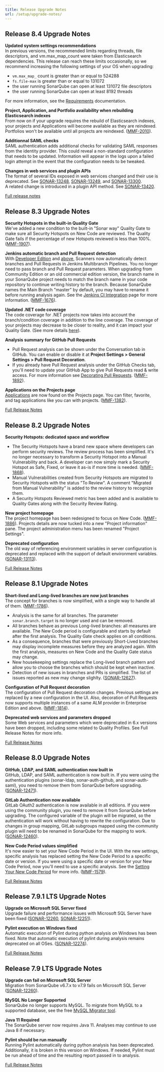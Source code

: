 ```yaml
---
title: Release Upgrade Notes
url: /setup/upgrade-notes/
---
```

## Release 8.4 Upgrade Notes  
**Updated system settings recommendations**  
In previous versions, the recommended limits regarding threads, file descriptors, and vm.max_map_count were taken from Elasticsearch dependencies. This release can reach these limits occasionally, so we recommend increasing the following settings of your OS when upgrading:

* `vm.max_map_` count is greater than or equal to 524288
* `fs.file-max` is greater than or equal to 131072
* the user running SonarQube can open at least 131072 file descriptors
* the user running SonarQube can open at least 8192 threads

For more information, see the [Requirements](/requirements/requirements/) documentation. 

**Project, Application, and Portfolio availability when rebuilding Elasticsearch indexes**  
From now on if your upgrade requires the rebuild of Elasticsearch indexes, your projects and Applications will become available as they are reindexed. Portfolios won't be available until all projects are reindexed. ([MMF-2010](https://jira.sonarsource.com/browse/MMF-2010)).

**Additionnal SAML checks**  
SAML authentication adds additional checks for validating SAML responses from the identity provider. This could reveal a non-standard configuration that needs to be updated. Information will appear in the logs upon a failed login attempt in the event that the configuration needs to be tweaked.

**Changes in web services and plugin APIs**  
The format of several IDs exposed in web services changed and their use is deprecated. See [SONAR-13248](https://jira.sonarsource.com/browse/SONAR-13248), [SONAR-13249](https://jira.sonarsource.com/browse/SONAR-13249), and [SONAR-13300](https://jira.sonarsource.com/browse/SONAR-13300).  
A related change is introduced in a plugin API method. See [SONAR-13420](https://jira.sonarsource.com/browse/SONAR-13420).

[Full release notes](https://jira.sonarsource.com/secure/ReleaseNote.jspa?projectId=10930&version=15833)

## Release 8.3 Upgrade Notes  
**Security Hotspots in the built-in Quality Gate**   
We've added a new condition to the built-in "Sonar way" Quality Gate to make sure all Security Hotspots on New Code are reviewed. The Quality Gate fails if the percentage of new Hotspots reviewed is less than 100%. ([MMF-1907](https://jira.sonarsource.com/browse/MMF-1907)).

**Jenkins automatic branch and Pull Request detection**  
With [Developer Edition](https://redirect.sonarsource.com/editions/developer.html) and [above](https://www.sonarsource.com/plans-and-pricing/), Scanners now automatically detect branches and Pull Requests in Jenkins Multibranch Pipelines. You no longer need to pass branch and Pull Request parameters. When upgrading from Community Edition or an old commercial edition version, the branch name in your SonarQube project needs to match the branch name in your code repository to continue writing history to the branch. Because SonarQube names the Main Branch "master" by default, you may have to rename it before running analysis again. See the [Jenkins CI Integration](/analysis/jenkins/) page for more information. ([MMF-1676](https://jira.sonarsource.com/browse/MMF-1676)).

**Updated .NET code coverage**  
The code coverage for .NET projects now takes into account the branch/condition coverage in addition to the line coverage. The coverage of your projects may decrease to be closer to reality, and it can impact your Quality Gate. (See more details [here](https://community.sonarsource.com/t/c-vb-net-sonarqube-and-sonarcloud-support-branch-condition-coverage-data/22384)).

**Analysis summary for GitHub Pull Requests**
* Pull Request analysis can be shown under the Conversation tab in GitHub. You can enable or disable it at **Project Settings > General Settings > Pull Request Decoration**. 
* If you already have Pull Request analysis under the GitHub Checks tab, you'll need to update your GitHub App to give Pull Requests read & write access. For more information see [Decorating Pull Requests](/analysis/pr-decoration/). ([MMF-1892](https://jira.sonarsource.com/browse/MMF-1892)).

**Applications on the Projects page**  
[Applications](/user-guide/applications/) are now found on the Projects page. You can filter, favorite, and tag applications like you can with projects. ([MMF-1382](https://jira.sonarsource.com/browse/MMF-1382)).

[Full Release Notes](https://jira.sonarsource.com/secure/ReleaseNote.jspa?projectId=10930&version=15640)

## Release 8.2 Upgrade Notes  
**Security Hotspots: dedicated space and workflow**
* The Security Hotspots have a brand new space where developers can perform security reviews. The review process has been simplified. It's no longer necessary to transform a Security Hotspot into a Manual Vulnerability and back. A developer can now simply mark a Security Hotspot as Safe, Fixed, or leave it as-is if more time is needed. ([MMF-1868](https://jira.sonarsource.com/browse/MMF-1868)).
* Manual Vulnerabilities created from Security Hotspots are migrated to Security Hotspots with the status "To Review". A comment "Migrated from Manual Vulnerability" is added to the review history to recognize them.  
* A Security Hotspots Reviewed metric has been added and is available to Quality Gates along with the Security Review Rating.

**New project homepage**  
The project homepage has been redesigned to focus on New Code. ([MMF-1886](https://jira.sonarsource.com/browse/MMF-1886)). Projects details are now tucked into a new "Project information" pane. The project administration menu has been renamed "Project Settings".

**Deprecated configuration**  
The old way of referencing environment variables in server configuration is deprecated and replaced with the support of default environment variables. ([SONAR-13113](https://jira.sonarsource.com/browse/SONAR-13113)).

[Full Release Notes](https://jira.sonarsource.com/secure/ReleaseNote.jspa?projectId=10930&version=15301)

## Release 8.1 Upgrade Notes  
**Short-lived and Long-lived branches are now just branches**  
The concept for branches is now simplified, with a single way to handle all of them. ([MMF-1786](https://jira.sonarsource.com/browse/MMF-1786)).
* Analysis is the same for all branches. The parameter `sonar.branch.target` is no longer used and can be removed.
* All branches behave as previous Long-lived branches: all measures are available. The New Code period is configurable and starts by default after the first analysis. The Quality Gate check applies on all conditions.
* As a consequence, branches that were previously Short-Lived branches may display incomplete measures before they are analyzed again. With the first analysis, measures on New Code and the Quality Gate status may change.
* New housekeeping settings replace the Long-lived branch pattern and allow you to choose the branches which should be kept when inactive.
* Detection of new issues in branches and PRs is simplified. The list of issues reported as new may change slighlty. ([SONAR-12627](https://jira.sonarsource.com/browse/SONAR-12627)).

**Configuration of Pull Request decoration**  
The configuration of Pull Request decoration changes. Previous settings are replaced by a new configuration in the UI. Also, decoration of Pull Requests now supports multiple instances of a same ALM provider in Enterprise Edition and above. ([MMF-1814](https://jira.sonarsource.com/browse/MMF-1814)).

**Deprecated web services and parameters dropped**  
Some Web services and parameters which were deprecated in 6.x versions have been dropped, including some related to Quality Profiles. See Full Release Notes for more info.

[Full Release Notes](https://jira.sonarsource.com/secure/ReleaseNote.jspa?projectId=10930&version=15243)


## Release 8.0 Upgrade Notes  
**GitHub, LDAP, and SAML authentication now built in**  
GitHub, LDAP, and SAML authentication is now built in. If you were using the authentication plugins (sonar-ldap, sonar-auth-github, and sonar-auth-saml), you need to remove them from SonarQube before upgrading. ([SONAR-12471](https://jira.sonarsource.com/browse/SONAR-12471)).

**GitLab Authentication now available**  
GitLab OAuth2 authentication is now available in all editions. If you were using the community plugin, you need to remove it from SonarQube before upgrading. The configured variable of the plugin will be migrated, so the authentication will work without having to rewrite the configuration. Due to changes in group mapping, GitLab subgroups mapped using the community plugin will need to be renamed in SonarQube for the mapping to work. ([SONAR-12460](https://jira.sonarsource.com/browse/SONAR-12460)).

**New Code Period values simplified**  
It's now easier to set your New Code Period in the UI. With the new settings, specific analysis has replaced setting the New Code Period to a specific date or version. If you were using a specific date or version for your New Code Period, now you'll need to use a specific analysis. See the [Setting Your New Code Period](/project-administration/new-code-period/) for more info. ([MMF-1579](https://jira.sonarsource.com/browse/MMF-1579)).  

[Full Release Notes](https://jira.sonarsource.com/secure/ReleaseNote.jspa?projectId=10930&version=14962)


## Release 7.9.1 LTS Upgrade Notes  
**Upgrade on Microsoft SQL Server fixed**  
Upgrade failure and performance issues with Microsoft SQL Server have been fixed ([SONAR-12260](https://jira.sonarsource.com/browse/SONAR-12260), [SONAR-12251](https://jira.sonarsource.com/browse/SONAR-12251)).

**Pylint execution on Windows fixed**  
Automatic execution of Pylint during python analysis on Windows has been fixed. Note that automatic execution of pylint during analysis remains deprecated on all OSes. ([SONAR-12274](https://jira.sonarsource.com/browse/SONAR-12274)).

[Full Release Notes](https://jira.sonarsource.com/secure/ReleaseNote.jspa?projectId=10930&version=15029)


## Release 7.9 LTS Upgrade Notes  
**Upgrade can fail on Microsoft SQL Server**  
Migration from SonarQube v6.7.x to v7.9 fails on Microsoft SQL Server ([SONAR-12260](https://jira.sonarsource.com/browse/SONAR-12260)). 

**MySQL No Longer Supported**  
SonarQube no longer supports MySQL. To migrate from MySQL to a supported database, see the free [MySQL Migrator tool](https://github.com/SonarSource/mysql-migrator).

**Java 11 Required**  
The SonarQube server now requires Java 11. Analyses may continue to use Java 8 if necessary.

**Pylint should be run manually**  
Running Pylint automatically during python analysis has been deprecated. Additionally, it is broken in this version on Windows. If needed, Pylint must be run ahead of time and the resulting report passed in to analysis. 

[Full Release Notes](https://jira.sonarsource.com/secure/ReleaseNote.jspa?projectId=10930&version=14945)
